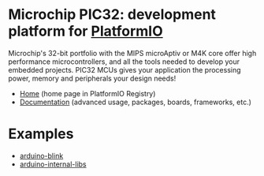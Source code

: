 
# Microchip PIC32: development platform for [PlatformIO](https://platformio.org)

Microchip's 32-bit portfolio with the MIPS microAptiv or M4K core offer high performance microcontrollers, and all the tools needed to develop your embedded projects. PIC32 MCUs gives your application the processing power, memory and peripherals your design needs!

* [Home](https://platformio.org/platforms/microchippic32) (home page in PlatformIO Registry)
* [Documentation](http://docs.platformio.org/page/platforms/microchippic32.html) (advanced usage, packages, boards, frameworks, etc.)

# Examples

* [arduino-blink](https://github.com/platformio/platform-microchippic32/tree/develop/examples/arduino-blink)
* [arduino-internal-libs](https://github.com/platformio/platform-microchippic32/tree/develop/examples/arduino-internal-libs)

